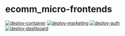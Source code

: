 # ecomm_micro-frontends

[![deploy-container](https://github.com/sebmaz93/ecom_micro-frontends/actions/workflows/container.yml/badge.svg)](https://github.com/sebmaz93/ecom_micro-frontends/actions/workflows/container.yml)
[![deploy-marketing](https://github.com/sebmaz93/ecom_micro-frontends/actions/workflows/marketing.yml/badge.svg)](https://github.com/sebmaz93/ecom_micro-frontends/actions/workflows/marketing.yml)
[![deploy-auth](https://github.com/sebmaz93/ecom_micro-frontends/actions/workflows/auth.yml/badge.svg)](https://github.com/sebmaz93/ecom_micro-frontends/actions/workflows/auth.yml)
[![deploy-dashboard](https://github.com/sebmaz93/ecom_micro-frontends/actions/workflows/dashboard.yml/badge.svg)](https://github.com/sebmaz93/ecom_micro-frontends/actions/workflows/dashboard.yml)
